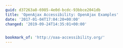 ```yaml
---
guid: d37263a8-6985-4e0d-bcdc-93bbce2041db
title: 'OpenAjax Accessibility: OpenAjax Examples'
date: '2017-01-04T17:04:20+00:00'
changed: '2019-09-24T14:35:01+00:00'


bookmark_of: 'http://oaa-accessibility.org/'
---
```




